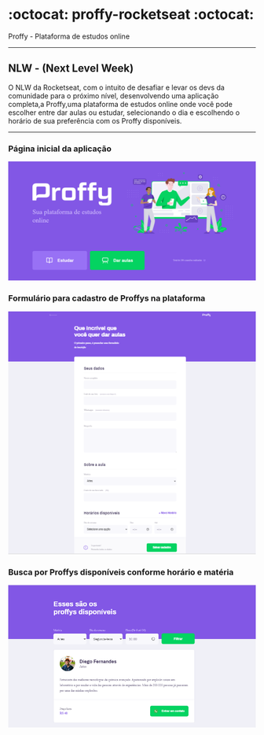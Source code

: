 # :octocat: proffy-rocketseat :octocat:
Proffy - Plataforma de estudos online

--- 

## NLW - (Next Level Week)

O NLW da Rocketseat, com o intuito de desafiar e levar os devs da comunidade para o próximo nível, desenvolvendo uma aplicação completa,a Proffy,uma plataforma de estudos online onde você pode escolher entre dar aulas ou estudar, selecionando o dia e escolhendo o horário de sua preferência com os Proffy disponíveis.

---

### Página inicial da aplicação 
<img src="https://github.com/tais-antunes/proffy-rocketseat/blob/master/public/images/projeto-final/proffy1.PNG">

### Formulário para cadastro de Proffys na plataforma
<img src="https://github.com/tais-antunes/proffy-rocketseat/blob/master/public/images/projeto-final/proffy2.PNG">

### Busca por Proffys disponíveis conforme horário e matéria
<img src="https://github.com/tais-antunes/proffy-rocketseat/blob/master/public/images/projeto-final/proffy3.PNG">






